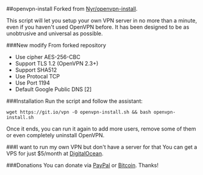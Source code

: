 ##openvpn-install
Forked from [Nyr/openvpn-install](https://github.com/Nyr/openvpn-install).

This script will let you setup your own VPN server in no more than a minute, even if you haven't used OpenVPN before. It has been designed to be as unobtrusive and universal as possible.

###New modify From forked repository

- Use cipher AES-256-CBC
- Support TLS 1.2 (OpenVPN 2.3+)
- Support SHA512
- Use Protocal TCP 
- Use Port 1194
- Default Google Public DNS [2]

###Installation
Run the script and follow the assistant:

`wget https://git.io/vpn -O openvpn-install.sh && bash openvpn-install.sh`

Once it ends, you can run it again to add more users, remove some of them or even completely uninstall OpenVPN.

###I want to run my own VPN but don't have a server for that
You can get a VPS for just $5/month at [DigitalOcean](https://m.do.co/c/9a33fb00e021).

###Donations
You can donate via [PayPal](https://www.paypal.me/fordantitrust/5) or [Bitcoin](https://www.coinbase.com/fordantitrust). Thanks!
